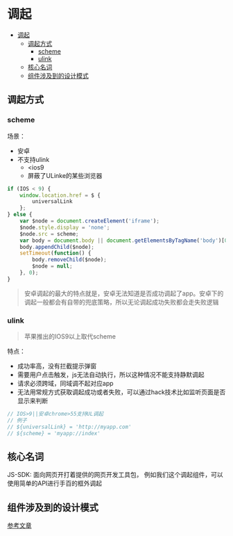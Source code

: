 # 调起

- [调起](#调起)
  - [调起方式](#调起方式)
    - [scheme](#scheme)
    - [ulink](#ulink)
  - [核心名词](#核心名词)
  - [组件涉及到的设计模式](#组件涉及到的设计模式)

## 调起方式

### scheme

场景：

* 安卓
* 不支持ulink
  + <ios9
  + 屏蔽了ULinke的某些浏览器

``` js
if (IOS < 9) {
    window.location.href = $ {
        universalLink
    };
} else {
    var $node = document.createElement('iframe');
    $node.style.display = 'none';
    $node.src = scheme;
    var body = document.body || document.getElementsByTagName('body')[0];
    body.appendChild($node);
    setTimeout(function() {
        body.removeChild($node);
        $node = null;
    }, 0);
}
```

> 安卓调起的最大的特点就是，安卓无法知道是否成功调起了app。安卓下的调起一般都会有自带的兜底策略，所以无论调起成功失败都会走失败逻辑

### ulink

> 苹果推出的IOS9以上取代scheme

特点：

* 成功率高，没有拦截提示弹窗
* 需要用户点击触发，js无法自动执行，所以这种情况不能支持静默调起
* 请求必须跨域，同域调不起对应app
* 无法用常规方式获取调起成功或者失败，可以通过hack技术比如监听页面是否显示来判断

  

``` js
// IOS>9||安卓chrome>55支持UL调起
// 例子
// ${universalLink} = 'http://myapp.com'
// ${scheme} = 'myapp://index'
```

## 核心名词

JS-SDK: 面向网页开打着提供的网页开发工具包，
例如我们这个调起组件，可以使用简单的API进行手百的框外调起

## 组件涉及到的设计模式

[参考文章](https://segmentfault.com/a/1190000014926730?utm_source=channel-hottest)
